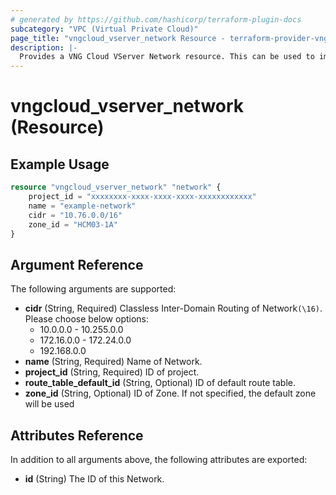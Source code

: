 ```yaml
---
# generated by https://github.com/hashicorp/terraform-plugin-docs
subcategory: "VPC (Virtual Private Cloud)"
page_title: "vngcloud_vserver_network Resource - terraform-provider-vngcloud"
description: |-
  Provides a VNG Cloud VServer Network resource. This can be used to import, create, modify, and delete.
---
```


# vngcloud_vserver_network (Resource)



## Example Usage

```terraform
resource "vngcloud_vserver_network" "network" {
    project_id = "xxxxxxxx-xxxx-xxxx-xxxx-xxxxxxxxxxxx"
    name = "example-network"
    cidr = "10.76.0.0/16"
    zone_id = "HCM03-1A"
}
```

## Argument Reference

The following arguments are supported:

- **cidr** (String, Required) Classless Inter-Domain Routing of Network`(\16)`. Please choose below options:
  - 10.0.0.0 - 10.255.0.0
  - 172.16.0.0 - 172.24.0.0
  - 192.168.0.0
- **name** (String, Required) Name of Network.
- **project_id** (String, Required) ID of project.
- **route_table_default_id** (String, Optional) ID of default route table.
- **zone_id** (String, Optional) ID of Zone. If not specified, the default zone will be used

## Attributes Reference

In addition to all arguments above, the following attributes are exported:
- **id** (String) The ID of this Network.

